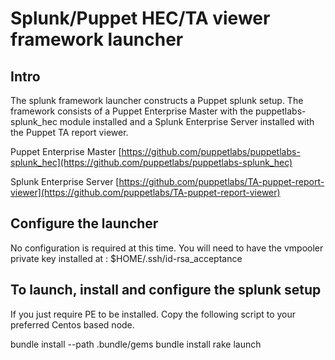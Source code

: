 # Splunk/Puppet HEC/TA viewer framework launcher

## Intro

The splunk framework launcher constructs a Puppet splunk setup. The framework consists of a Puppet Enterprise Master with the puppetlabs-splunk_hec module installed and a Splunk Enterprise Server installed with the Puppet TA report viewer.

Puppet Enterprise Master
[https://github.com/puppetlabs/puppetlabs-splunk_hec](https://github.com/puppetlabs/puppetlabs-splunk_hec)

Splunk Enterprise Server
[https://github.com/puppetlabs/TA-puppet-report-viewer](https://github.com/puppetlabs/TA-puppet-report-viewer)

## Configure the launcher

No configuration is required at this time. You will need to have the vmpooler private key installed at :
$HOME/.ssh/id-rsa_acceptance

## To launch, install and configure the splunk setup

If you just require PE to be installed. Copy the following script to your
preferred Centos based node.

bundle install --path .bundle/gems
bundle install rake launch


